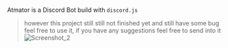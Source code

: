  Atmator is a Discord Bot build with `discord.js`
> however this project still still not finished yet and still have some bug  feel free to use it, if you have any suggestions feel free to send into it
![Screenshot_2](https://user-images.githubusercontent.com/14804951/126911694-53b567a1-a419-4d95-93b0-81968bbccc00.png)
